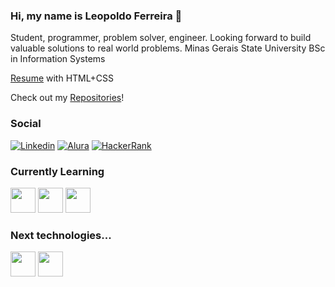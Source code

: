 ### Hi, my name is Leopoldo Ferreira 👋
Student, programmer, problem solver, engineer. Looking forward to build valuable solutions to real world problems. 
Minas Gerais State University BSc in Information Systems

[Resume](https://leopoldoferreira.github.io/html-css-cursos/) with HTML+CSS

Check out my [Repositories](https://github.com/leopoldoferreira?tab=repositories)!
### Social
[![Linkedin](https://img.shields.io/badge/LinkedIn-0077B5?style=for-the-badge&logo=linkedin&logoColor=white)](https://linkedin.com/in/leopoldo-ferreira)
[![Alura](https://img.shields.io/badge/-Alura-blue?style=for-the-badge)](https://alura.com.br/user/leopoldoferreira)
[![HackerRank](https://img.shields.io/badge/-Hackerrank-2EC866?style=for-the-badge&logo=HackerRank&logoColor=white)](https://www.hackerrank.com/leopoldoferreira)

### Currently Learning
<img src="https://cdn.jsdelivr.net/gh/devicons/devicon/icons/html5/html5-original.svg" width="40" height="40"/> <img src="https://cdn.jsdelivr.net/gh/devicons/devicon/icons/css3/css3-original.svg" width="40" height="40"/> <img src="https://cdn.jsdelivr.net/gh/devicons/devicon/icons/javascript/javascript-original.svg" width="40" height="40"/>

### Next technologies...
<img src="https://cdn.jsdelivr.net/gh/devicons/devicon/icons/typescript/typescript-original.svg" width="40" height="40"/> <img src="https://cdn.jsdelivr.net/gh/devicons/devicon/icons/react/react-original-wordmark.svg" width="40" height="40"/>
